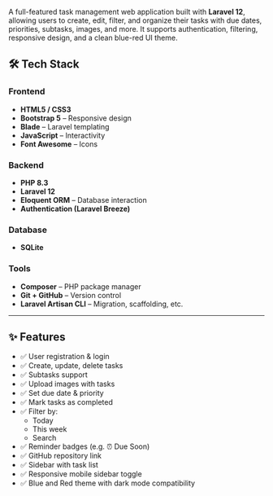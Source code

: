 
A full-featured task management web application built with **Laravel 12**, allowing users to create, edit, filter, and organize their tasks with due dates, priorities, subtasks, images, and more. It supports authentication, filtering, responsive design, and a clean blue-red UI theme.


## 🛠️ Tech Stack

### Frontend

- **HTML5 / CSS3**
- **Bootstrap 5** – Responsive design
- **Blade** – Laravel templating
- **JavaScript** – Interactivity
- **Font Awesome** – Icons

### Backend

- **PHP 8.3**
- **Laravel 12**
- **Eloquent ORM** – Database interaction
- **Authentication (Laravel Breeze)**

### Database

- **SQLite** 

### Tools

- **Composer** – PHP package manager
- **Git + GitHub** – Version control
- **Laravel Artisan CLI** – Migration, scaffolding, etc.

---

## ✨ Features

- ✅ User registration & login
- ✅ Create, update, delete tasks
- ✅ Subtasks support
- ✅ Upload images with tasks
- ✅ Set due date & priority
- ✅ Mark tasks as completed
- ✅ Filter by:
  - Today
  - This week
  - Search
- ✅ Reminder badges (e.g. ⏰ Due Soon)
- ✅ GitHub repository link
- ✅ Sidebar with task list
- ✅ Responsive mobile sidebar toggle
- ✅ Blue and Red theme with dark mode compatibility


